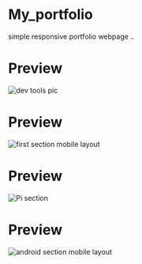 # My_portfolio
simple responsive portfolio webpage ..
# Preview
![dev tools pic](https://i.imgur.com/RKou0EC.png)
# Preview
![first section mobile layout](https://i.imgur.com/KD8kCoS.png)
# Preview
![Pi section](https://i.imgur.com/wuY9lNM.png)
# Preview
![android section mobile layout](https://i.imgur.com/xyV7u5Y.png)
